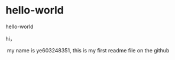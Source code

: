 # hello-world
hello-world

hi，

  my name is ye603248351, this is my first readme file on the github
